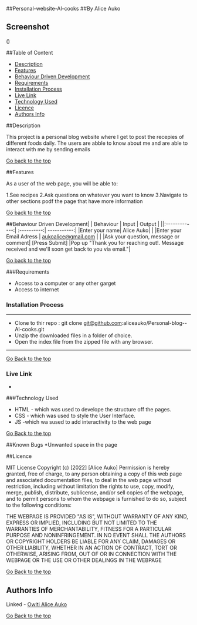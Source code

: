 ##Personal-website-Al-cooks
##By Alice Auko

## Screenshot
 ()

##Table of Content

 - [Description](#description)
 - [Features](#features)
 - [Behaviour Driven Development](#Behaviour-Driven-Development)
 - [Requirements](#requirements)
 - [Installation Process](#installation-Process)
 - [Live Link](#Live-Link)
 - [Technology  Used](#technology-Used)
 - [Licence](#licence)
 - [Authors Info](#Authors-Info)

 ##Description

 <p> This project is a personal blog website where I get to post the recepies of different foods daily. The users are abble to know about me and are able to interact with me by sending emails</p>


 [Go back to the top](#Personal-website-Al-cooks)

 ##Features

 As a user of the web page, you will be able to:

 1.See recipes
 2.Ask questions on whatever you want to know
 3.Navigate to other sections podf the page that have more information


 [Go back to the top](##Personal-website-Al-cooks)

##Behaviour Driven Development|
| Behaviour      | Input        | Output       |
||:-------------:| :----------:| -----------:|
|Enter your name| Alice Auko|                   |
|Enter your Email Adress |
aukoalice@gmail.com |  |
|Ask your question, message or comment|
[Press Submit] |Pop up "Thank you for reaching out!. Message received and we'll soon get back to you via email."|


 [Go back to the top](##Personal-website-Al-cooks)

 ###Requirements
 * Access to  a computer or any other garget
 * Access to internet
 ### Installation Process
 ****
* Clone to thir repo : git clone git@github.com:aliceauko/Personal-blog--Al-cooks.git
* Unzip the downloaded files in a folder of choice.
* Open the index file from the zipped file with any browser.
 ****


 [Go Back to the top](#Personal-website-Al-cooks)

### Live Link
-


###Technology Used
* HTML - which was used to develope the structure off the pages.
* CSS - which was used to style the User Interface.
* JS   -which wa sused to add interactivity to the web page


[Go Back to the top](#Personal-website-Al-cooks)

##Known Bugs
*Unwanted space in the page

##Licence

MIT License
Copyright (c) [2022] [Alice Auko]
Permission is hereby granted, free of charge, to any person obtaining a copy
of this web page and associated documentation files, to deal
in the web page without restriction, including without limitation the rights
to use, copy, modify, merge, publish, distribute, sublicense, and/or sell
copies of the webpage, and to permit persons to whom the webpage is
furnished to do so, subject to the following conditions:


THE WEBPAGE IS PROVIDED "AS IS", WITHOUT WARRANTY OF ANY KIND, EXPRESS OR
IMPLIED, INCLUDING BUT NOT LIMITED TO THE WARRANTIES OF MERCHANTABILITY,
FITNESS FOR A PARTICULAR PURPOSE AND NONINFRINGEMENT. IN NO EVENT SHALL THE
AUTHORS OR COPYRIGHT HOLDERS BE LIABLE FOR ANY CLAIM, DAMAGES OR OTHER
LIABILITY, WHETHER IN AN ACTION OF CONTRACT, TORT OR OTHERWISE, ARISING FROM,
OUT OF OR IN CONNECTION WITH THE WEBPAGE OR THE USE OR OTHER DEALINGS IN THE
WEBPAGE

[Go Back to the top](#Personal-website-Al-cooks)

## Authors Info

Linked - [Owiti Alice Auko](https://www.linkedin.com/in/owiti-alice-auko-580b2818a)

[Go Back to the top](#Personal-website-Al-cooks)
